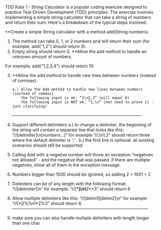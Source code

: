 TDD Kata 1 - String Calculator is a popular coding exercise designed to practice Test-Driven Development (TDD) principles. The exercise involves implementing a simple string calculator that can take a string of numbers and return their sum. Here's a breakdown of the typical steps involved:

\*\*Create a simple String calculator with a method add(String numbers).

1. The method can take 0, 1, or 2 numbers and will return their sum (for example, add("1,2") should return 3).
2. Empty string should return 0.
   \*\*Allow the add method to handle an unknown amount of numbers.

For example, add("1,2,3,4") should return 10.

3.  \*\*Allow the add method to handle new lines between numbers (instead of commas).

        a.) Allow the Add method to handle new lines between numbers (instead of commas).
            the following input is ok: “1\n2,3” (will equal 6)
            the following input is NOT ok: “1,\n” (not need to prove it - just clarifying)

    ——————————————————————————————-

4.  Support different delimiters
    a.) to change a delimiter, the beginning of the string will contain a separate line that looks like this: “//[delimiter]\n[numbers…]” for example “//;\n1;2” should return three where the default delimiter is ‘;’ .
    b.) the first line is optional. all existing scenarios should still be supported

5.  Calling Add with a negative number will throw an exception “negatives not allowed” - and the negative that was passed.
    if there are multiple negatives, show all of them in the exception message.

6.  Numbers bigger than 1000 should be ignored, so adding 2 + 1001 = 2

7.  Delimiters can be of any length with the following format: “//[delimiter]\n” for example: “//[***]\n1**_2_**3” should return 6

8.  Allow multiple delimiters like this: “//[delim1][delim2]\n” for example “//[\*][%]\n1\*2%3” should return 6.
    ————————————————————————————————
9.  make sure you can also handle multiple delimiters with length longer than one char
